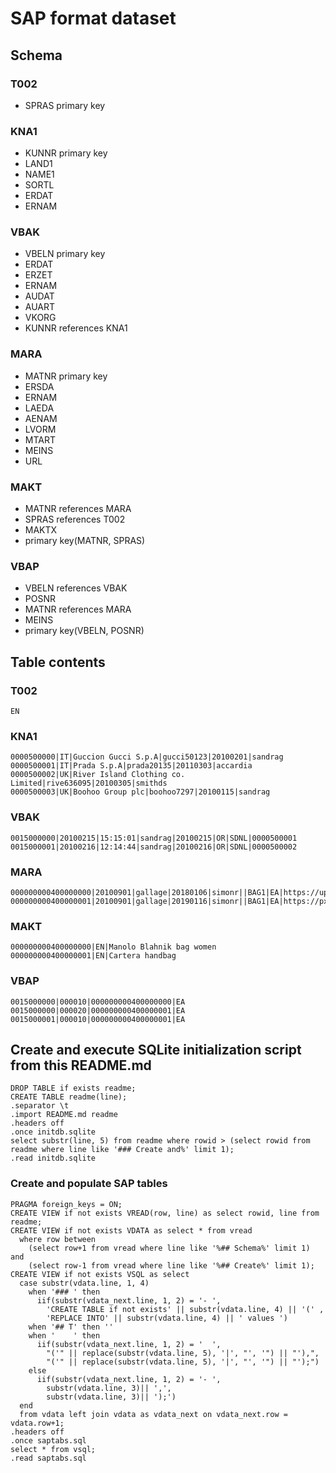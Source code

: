 # SAP format dataset
## Schema
### T002
- SPRAS primary key
### KNA1
- KUNNR primary key
- LAND1
- NAME1
- SORTL
- ERDAT
- ERNAM
### VBAK
- VBELN primary key
- ERDAT
- ERZET
- ERNAM
- AUDAT
- AUART
- VKORG
- KUNNR references KNA1
### MARA
- MATNR primary key
- ERSDA
- ERNAM
- LAEDA
- AENAM
- LVORM
- MTART
- MEINS
- URL
### MAKT
- MATNR references MARA
- SPRAS references T002
- MAKTX
- primary key(MATNR, SPRAS)
### VBAP
- VBELN references VBAK
- POSNR
- MATNR references MARA
- MEINS
- primary key(VBELN, POSNR)
## Table contents
### T002
    EN
### KNA1
    0000500000|IT|Guccion Gucci S.p.A|gucci50123|20100201|sandrag
    0000500001|IT|Prada S.p.A|prada20135|20110303|accardia
    0000500002|UK|River Island Clothing co. Limited|rive636095|20100305|smithds
    0000500003|UK|Boohoo Group plc|boohoo7297|20100115|sandrag
### VBAK
    0015000000|20100215|15:15:01|sandrag|20100215|OR|SDNL|0000500001
    0015000001|20100216|12:14:44|sandrag|20100216|OR|SDNL|0000500002
### MARA
    000000000400000000|20100901|gallage|20180106|simonr||BAG1|EA|https://upload.wikimedia.org/wikipedia/commons/d/d5/Laptop_bags_luxury_diManolo_%2812_of_15%29.jpg
    000000000400000001|20100901|gallage|20190116|simonr||BAG1|EA|https://pxhere.com/en/photo/1430309
### MAKT
    000000000400000000|EN|Manolo Blahnik bag women
    000000000400000001|EN|Cartera handbag
### VBAP
    0015000000|000010|000000000400000000|EA
    0015000000|000020|000000000400000001|EA
    0015000001|000010|000000000400000001|EA
## Create and execute SQLite initialization script from this README.md
    DROP TABLE if exists readme;
    CREATE TABLE readme(line);
    .separator \t
    .import README.md readme
    .headers off
    .once initdb.sqlite
    select substr(line, 5) from readme where rowid > (select rowid from readme where line like '### Create and%' limit 1);
    .read initdb.sqlite
### Create and populate SAP tables
    PRAGMA foreign_keys = ON;
    CREATE VIEW if not exists VREAD(row, line) as select rowid, line from readme;
    CREATE VIEW if not exists VDATA as select * from vread
      where row between
        (select row+1 from vread where line like '%## Schema%' limit 1) and
        (select row-1 from vread where line like '%## Create%' limit 1);
    CREATE VIEW if not exists VSQL as select
      case substr(vdata.line, 1, 4)
        when '### ' then
          iif(substr(vdata_next.line, 1, 2) = '- ',
            'CREATE TABLE if not exists' || substr(vdata.line, 4) || '(' ,
            'REPLACE INTO' || substr(vdata.line, 4) || ' values ')
        when '## T' then ''
        when '    ' then
          iif(substr(vdata_next.line, 1, 2) = '  ',
            "('" || replace(substr(vdata.line, 5), '|', "', '") || "'),",
            "('" || replace(substr(vdata.line, 5), '|', "', '") || "');")
        else
          iif(substr(vdata_next.line, 1, 2) = '- ',
            substr(vdata.line, 3)|| ',',
            substr(vdata.line, 3)|| ');')
      end
      from vdata left join vdata as vdata_next on vdata_next.row = vdata.row+1;
    .headers off
    .once saptabs.sql
    select * from vsql;
    .read saptabs.sql
